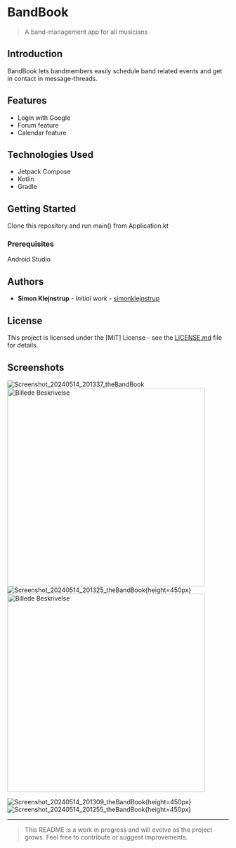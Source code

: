 # BandBook

> A band-management app for all musicians

## Introduction

BandBook lets bandmembers easily schedule band related events and get in contact in message-threads.

## Features

- Login with Google
- Forum feature
- Calendar feature

## Technologies Used

- Jetpack Compose
- Kotlin
- Gradle

## Getting Started

Clone this repository and run main() from Application.kt

### Prerequisites

Android Studio

## Authors

- **Simon Klejnstrup** - *Initial work* - [simonklejnstrup](https://github.com/simonklejnstrup)

## License

This project is licensed under the [MIT] License - see the [LICENSE.md](LICENSE.md) file for details.



## Screenshots

![Screenshot_20240514_201337_theBandBook](https://github.com/simonklejnstrup/BandBookAndroid/assets/63997120/30aa6a84-0e34-464b-a930-73c9aab50529)
<img src="https://github.com/simonklejnstrup/BandBookAndroid/assets/63997120/30aa6a84-0e34-464b-a930-73c9aab50529.png" alt="Billede Beskrivelse" height="450">
![Screenshot_20240514_201325_theBandBook](https://github.com/simonklejnstrup/BandBookAndroid/assets/63997120/ef062545-4d38-4423-96d4-30026c419d41){height=450px}
<img src="https://github.com/simonklejnstrup/BandBookAndroid/assets/63997120/ef062545-4d38-4423-96d4-30026c419d41.png" alt="Billede Beskrivelse" height="450">

![Screenshot_20240514_201309_theBandBook](https://github.com/simonklejnstrup/BandBookAndroid/assets/63997120/6ddf9ea5-1586-4bde-8c95-20c09e4274ef){height=450px}
![Screenshot_20240514_201255_theBandBook](https://github.com/simonklejnstrup/BandBookAndroid/assets/63997120/f3936249-e6ff-45e3-9deb-3afffc1deeaa){height=450px}


---

> This README is a work in progress and will evolve as the project grows. Feel free to contribute or suggest improvements.
